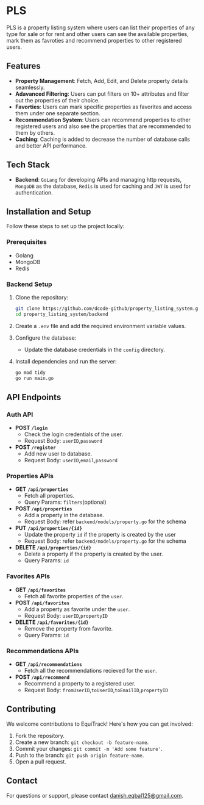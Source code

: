 # PLS

PLS is a property listing system where users can list their properties of any type for sale or for rent and other users can see the available properties, mark them as favroties and recommend properties to other registered users. 

## Features

- **Property Management**: Fetch, Add, Edit, and Delete property details seamlessly.
- **Adavanced Filtering**: Users can put filters on 10+ attributes and filter out the properties of their choice.
- **Favorties**: Users can mark specific properties as favorites and access them under one separate section.
- **Recommendation System**: Users can recommend properties to other registered users and also see the properties that are recommended to them by others.
- **Caching**: Caching is added to decrease the number of database calls and better API performance.


## Tech Stack

- **Backend**: `GoLang` for developing APIs and managing http requests, `MongoDB` as the database, `Redis` is used for caching and `JWT` is used for authentication.

## Installation and Setup

Follow these steps to set up the project locally:

### Prerequisites

- Golang
- MongoDB
- Redis

### Backend Setup

1. Clone the repository:

   ```bash
   git clone https://github.com/dcode-github/property_listing_system.git
   cd property_listing_system/backend
   ```
2. Create a `.env` file and add the required environment variable values.

3. Configure the database:

   - Update the database credentials in the `config` directory.

4. Install dependencies and run the server:

   ```bash
   go mod tidy
   go run main.go
   ```

## API Endpoints

### Auth API

- **POST `/login`**
  - Check the login credentials of the user.
  - Request Body: `userID`,`password`
- **POST `/register`**
  - Add new user to database.
  - Request Body: `userID`,`email`,`password`

### Properties APIs

- **GET `/api/properties`**
  - Fetch all properties.
  - Query Params: `filters`(optional)
- **POST `/api/properties`**
  - Add a property in the database.
  - Request Body: refer `backend/models/property.go` for the schema
- **PUT `/api/properties/{id}`**
  - Update the property `id` if the property is created by the user
  - Request Body: refer `backend/models/property.go` for the schema
- **DELETE `/api/properties/{id}`**
  - Delete a property if the property is created by the user.
  - Query Params: `id`


### Favorites APIs

- **GET `/api/favorites`**
  - Fetch all favorite properties of the `user`.
- **POST `/api/favorites`**
  - Add a property as favorite under the `user`.
  - Request Body: `userID`,`propertyID`
- **DELETE `/api/favorites/{id}`**
  - Remove the property from favorite.
  - Query Params: `id`


### Recommendations APIs

- **GET `/api/recommendations`**
  - Fetch all the recommendations recieved for the `user`.
- **POST `/api/recommend`**
  - Recommend a property to a registered user.
  - Request Body: `fromUserID`,`toUserID`,`toEmailID`,`propertyID`




## Contributing

We welcome contributions to EquiTrack! Here's how you can get involved:

1. Fork the repository.
2. Create a new branch: `git checkout -b feature-name`.
3. Commit your changes: `git commit -m 'Add some feature'`.
4. Push to the branch: `git push origin feature-name`.
5. Open a pull request.


## Contact

For questions or support, please contact [danish.eqbal125@gmail.com](mailto\:danish.eqbal125@gmail.com).

